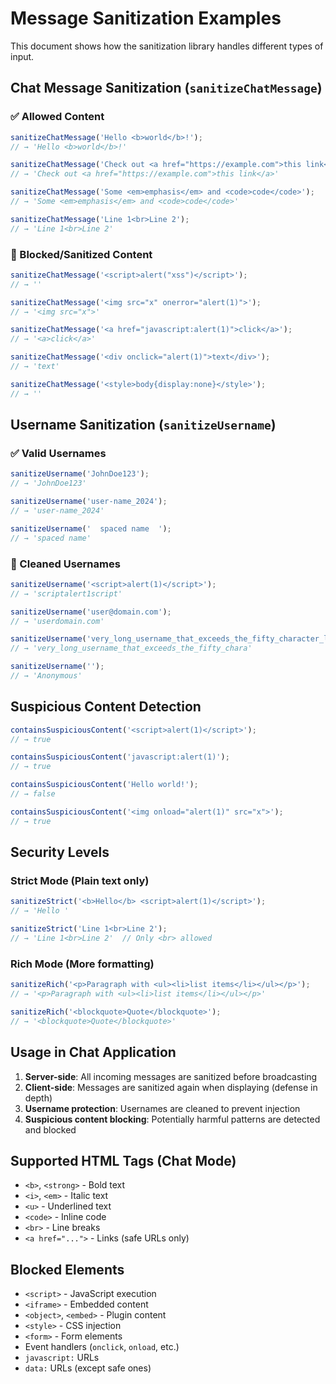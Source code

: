 # Message Sanitization Examples

This document shows how the sanitization library handles different types of input.

## Chat Message Sanitization (`sanitizeChatMessage`)

### ✅ Allowed Content

```javascript
sanitizeChatMessage('Hello <b>world</b>!');
// → 'Hello <b>world</b>!'

sanitizeChatMessage('Check out <a href="https://example.com">this link</a>');
// → 'Check out <a href="https://example.com">this link</a>'

sanitizeChatMessage('Some <em>emphasis</em> and <code>code</code>');
// → 'Some <em>emphasis</em> and <code>code</code>'

sanitizeChatMessage('Line 1<br>Line 2');
// → 'Line 1<br>Line 2'
```

### 🚫 Blocked/Sanitized Content

```javascript
sanitizeChatMessage('<script>alert("xss")</script>');
// → ''

sanitizeChatMessage('<img src="x" onerror="alert(1)">');
// → '<img src="x">'

sanitizeChatMessage('<a href="javascript:alert(1)">click</a>');
// → '<a>click</a>'

sanitizeChatMessage('<div onclick="alert(1)">text</div>');
// → 'text'

sanitizeChatMessage('<style>body{display:none}</style>');
// → ''
```

## Username Sanitization (`sanitizeUsername`)

### ✅ Valid Usernames

```javascript
sanitizeUsername('JohnDoe123');
// → 'JohnDoe123'

sanitizeUsername('user-name_2024');
// → 'user-name_2024'

sanitizeUsername('  spaced name  ');
// → 'spaced name'
```

### 🔧 Cleaned Usernames

```javascript
sanitizeUsername('<script>alert(1)</script>');
// → 'scriptalert1script'

sanitizeUsername('user@domain.com');
// → 'userdomain.com'

sanitizeUsername('very_long_username_that_exceeds_the_fifty_character_limit_for_usernames');
// → 'very_long_username_that_exceeds_the_fifty_chara'

sanitizeUsername('');
// → 'Anonymous'
```

## Suspicious Content Detection

```javascript
containsSuspiciousContent('<script>alert(1)</script>');
// → true

containsSuspiciousContent('javascript:alert(1)');
// → true

containsSuspiciousContent('Hello world!');
// → false

containsSuspiciousContent('<img onload="alert(1)" src="x">');
// → true
```

## Security Levels

### Strict Mode (Plain text only)

```javascript
sanitizeStrict('<b>Hello</b> <script>alert(1)</script>');
// → 'Hello '

sanitizeStrict('Line 1<br>Line 2');
// → 'Line 1<br>Line 2'  // Only <br> allowed
```

### Rich Mode (More formatting)

```javascript
sanitizeRich('<p>Paragraph with <ul><li>list items</li></ul></p>');
// → '<p>Paragraph with <ul><li>list items</li></ul></p>'

sanitizeRich('<blockquote>Quote</blockquote>');
// → '<blockquote>Quote</blockquote>'
```

## Usage in Chat Application

1. **Server-side**: All incoming messages are sanitized before broadcasting
2. **Client-side**: Messages are sanitized again when displaying (defense in depth)
3. **Username protection**: Usernames are cleaned to prevent injection
4. **Suspicious content blocking**: Potentially harmful patterns are detected and blocked

## Supported HTML Tags (Chat Mode)

- `<b>`, `<strong>` - Bold text
- `<i>`, `<em>` - Italic text
- `<u>` - Underlined text
- `<code>` - Inline code
- `<br>` - Line breaks
- `<a href="...">` - Links (safe URLs only)

## Blocked Elements

- `<script>` - JavaScript execution
- `<iframe>` - Embedded content
- `<object>`, `<embed>` - Plugin content
- `<style>` - CSS injection
- `<form>` - Form elements
- Event handlers (`onclick`, `onload`, etc.)
- `javascript:` URLs
- `data:` URLs (except safe ones)
